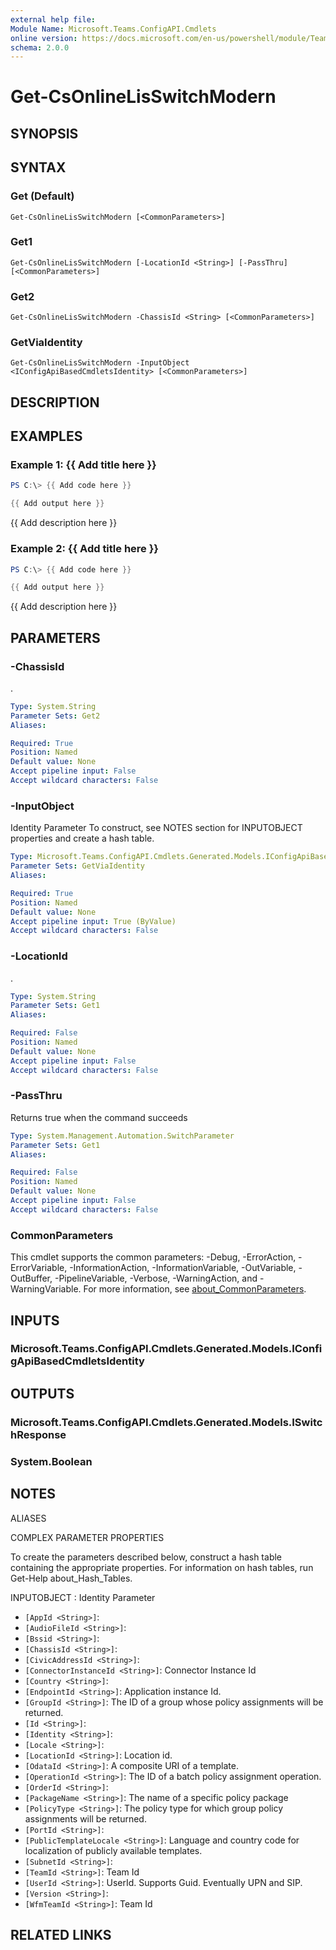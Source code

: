 ```yaml
---
external help file:
Module Name: Microsoft.Teams.ConfigAPI.Cmdlets
online version: https://docs.microsoft.com/en-us/powershell/module/Teams/get-csonlinelisswitchmodern
schema: 2.0.0
---
```


# Get-CsOnlineLisSwitchModern

## SYNOPSIS


## SYNTAX

### Get (Default)
```
Get-CsOnlineLisSwitchModern [<CommonParameters>]
```

### Get1
```
Get-CsOnlineLisSwitchModern [-LocationId <String>] [-PassThru] [<CommonParameters>]
```

### Get2
```
Get-CsOnlineLisSwitchModern -ChassisId <String> [<CommonParameters>]
```

### GetViaIdentity
```
Get-CsOnlineLisSwitchModern -InputObject <IConfigApiBasedCmdletsIdentity> [<CommonParameters>]
```

## DESCRIPTION


## EXAMPLES

### Example 1: {{ Add title here }}
```powershell
PS C:\> {{ Add code here }}

{{ Add output here }}
```

{{ Add description here }}

### Example 2: {{ Add title here }}
```powershell
PS C:\> {{ Add code here }}

{{ Add output here }}
```

{{ Add description here }}

## PARAMETERS

### -ChassisId
.

```yaml
Type: System.String
Parameter Sets: Get2
Aliases:

Required: True
Position: Named
Default value: None
Accept pipeline input: False
Accept wildcard characters: False
```

### -InputObject
Identity Parameter
To construct, see NOTES section for INPUTOBJECT properties and create a hash table.

```yaml
Type: Microsoft.Teams.ConfigAPI.Cmdlets.Generated.Models.IConfigApiBasedCmdletsIdentity
Parameter Sets: GetViaIdentity
Aliases:

Required: True
Position: Named
Default value: None
Accept pipeline input: True (ByValue)
Accept wildcard characters: False
```

### -LocationId
.

```yaml
Type: System.String
Parameter Sets: Get1
Aliases:

Required: False
Position: Named
Default value: None
Accept pipeline input: False
Accept wildcard characters: False
```

### -PassThru
Returns true when the command succeeds

```yaml
Type: System.Management.Automation.SwitchParameter
Parameter Sets: Get1
Aliases:

Required: False
Position: Named
Default value: None
Accept pipeline input: False
Accept wildcard characters: False
```

### CommonParameters
This cmdlet supports the common parameters: -Debug, -ErrorAction, -ErrorVariable, -InformationAction, -InformationVariable, -OutVariable, -OutBuffer, -PipelineVariable, -Verbose, -WarningAction, and -WarningVariable. For more information, see [about_CommonParameters](http://go.microsoft.com/fwlink/?LinkID=113216).

## INPUTS

### Microsoft.Teams.ConfigAPI.Cmdlets.Generated.Models.IConfigApiBasedCmdletsIdentity

## OUTPUTS

### Microsoft.Teams.ConfigAPI.Cmdlets.Generated.Models.ISwitchResponse

### System.Boolean

## NOTES

ALIASES

COMPLEX PARAMETER PROPERTIES

To create the parameters described below, construct a hash table containing the appropriate properties. For information on hash tables, run Get-Help about_Hash_Tables.


INPUTOBJECT <IConfigApiBasedCmdletsIdentity>: Identity Parameter
  - `[AppId <String>]`: 
  - `[AudioFileId <String>]`: 
  - `[Bssid <String>]`: 
  - `[ChassisId <String>]`: 
  - `[CivicAddressId <String>]`: 
  - `[ConnectorInstanceId <String>]`: Connector Instance Id
  - `[Country <String>]`: 
  - `[EndpointId <String>]`: Application instance Id.
  - `[GroupId <String>]`: The ID of a group whose policy assignments will be returned.
  - `[Id <String>]`: 
  - `[Identity <String>]`: 
  - `[Locale <String>]`: 
  - `[LocationId <String>]`: Location id.
  - `[OdataId <String>]`: A composite URI of a template.
  - `[OperationId <String>]`: The ID of a batch policy assignment operation.
  - `[OrderId <String>]`: 
  - `[PackageName <String>]`: The name of a specific policy package
  - `[PolicyType <String>]`: The policy type for which group policy assignments will be returned.
  - `[PortId <String>]`: 
  - `[PublicTemplateLocale <String>]`: Language and country code for localization of publicly available templates.
  - `[SubnetId <String>]`: 
  - `[TeamId <String>]`: Team Id
  - `[UserId <String>]`: UserId. Supports Guid. Eventually UPN and SIP.
  - `[Version <String>]`: 
  - `[WfmTeamId <String>]`: Team Id

## RELATED LINKS

